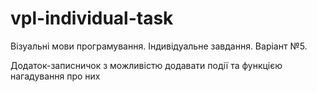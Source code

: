 # vpl-individual-task
Візуальні мови програмування. Індивідуальне завдання. Варіант №5.

Додаток-записничок з можливістю додавати події та функцією нагадування про них
